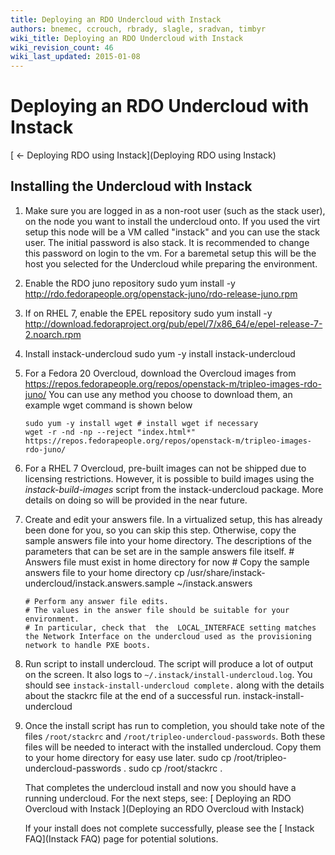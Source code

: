 ```yaml
---
title: Deploying an RDO Undercloud with Instack
authors: bnemec, ccrouch, rbrady, slagle, sradvan, timbyr
wiki_title: Deploying an RDO Undercloud with Instack
wiki_revision_count: 46
wiki_last_updated: 2015-01-08
---
```


# Deploying an RDO Undercloud with Instack

[ ← Deploying RDO using Instack](Deploying RDO using Instack)

## Installing the Undercloud with Instack

1.  Make sure you are logged in as a non-root user (such as the stack user), on the node you want to install the undercloud onto.
    If you used the virt setup this node will be a VM called "instack" and you can use the stack user. The initial password is also stack. It is recommended to change this password on login to the vm.
    For a baremetal setup this will be the host you selected for the Undercloud while preparing the environment.
2.  Enable the RDO juno repository
        sudo yum install -y http://rdo.fedorapeople.org/openstack-juno/rdo-release-juno.rpm

3.  If on RHEL 7, enable the EPEL repository
        sudo yum install -y http://download.fedoraproject.org/pub/epel/7/x86_64/e/epel-release-7-2.noarch.rpm

4.  Install instack-undercloud
        sudo yum -y install instack-undercloud

5.  For a Fedora 20 Overcloud, download the Overcloud images from <https://repos.fedorapeople.org/repos/openstack-m/tripleo-images-rdo-juno/>
    You can use any method you choose to download them, an example wget command is shown below

        sudo yum -y install wget # install wget if necessary
        wget -r -nd -np --reject "index.html*" https://repos.fedorapeople.org/repos/openstack-m/tripleo-images-rdo-juno/ 

6.  For a RHEL 7 Overcloud, pre-built images can not be shipped due to licensing restrictions. However, it is possible to build images using the <i>instack-build-images</i> script from the instack-undercloud package. More details on doing so will be provided in the near future.
7.  Create and edit your answers file. In a virtualized setup, this has already been done for you, so you can skip this step. Otherwise, copy the sample answers file into your home directory. The descriptions of the parameters that can be set are in the sample answers file itself.
        # Answers file must exist in home directory for now
        # Copy the sample answers file to your home directory
        cp /usr/share/instack-undercloud/instack.answers.sample ~/instack.answers

        # Perform any answer file edits. 
        # The values in the answer file should be suitable for your environment. 
        # In particular, check that  the  LOCAL_INTERFACE setting matches the Network Interface on the undercloud used as the provisioning network to handle PXE boots.

8.  Run script to install undercloud. The script will produce a lot of output on the screen. It also logs to `~/.instack/install-undercloud.log`. You should see `instack-install-undercloud complete.` along with the details about the stackrc file at the end of a successful run.
        instack-install-undercloud

9.  Once the install script has run to completion, you should take note of the files `/root/stackrc` and `/root/tripleo-undercloud-passwords`. Both these files will be needed to interact with the installed undercloud. Copy them to your home directory for easy use later.
        sudo cp /root/tripleo-undercloud-passwords .
        sudo cp /root/stackrc .

    That completes the undercloud install and now you should have a running undercloud. For the next steps, see: [ Deploying an RDO Overcloud with Instack ](Deploying an RDO Overcloud with Instack)

    If your install does not complete successfully, please see the [ Instack FAQ](Instack FAQ) page for potential solutions.
